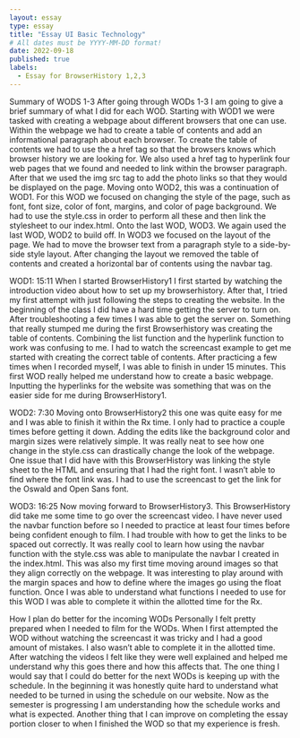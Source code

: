 ```yaml
---
layout: essay
type: essay
title: "Essay UI Basic Technology"
# All dates must be YYYY-MM-DD format!
date: 2022-09-18
published: true
labels:
  - Essay for BrowserHistory 1,2,3
---
```


Summary of WODS 1-3
After going through WODs 1-3 I am going to give a brief summary of what I did for each WOD. Starting with WOD1 we were tasked with creating a webpage about different browsers that one can use. Within the webpage we had to create a table of contents and add an informational paragraph about each browser. To create the table of contents we had to use the a href tag so that the browsers knows which browser history we are looking for. We also used a href tag to hyperlink four web pages that we found and needed to link within the browser paragraph. After that we used the img src tag to add the photo links so that they would be displayed on the page. Moving onto WOD2, this was a continuation of WOD1. For this WOD we focused on changing the style of the page, such as font, font size, color of font, margins, and color of page background. We had to use the style.css in order to perform all these and then link the stylesheet to our index.html. Onto the last WOD, WOD3. We again used the last WOD, WOD2 to build off. In WOD3 we focused on the layout of the page. We had to move the browser text from a paragraph style to a side-by-side style layout. After changing the layout we removed the table of contents and created a horizontal bar of contents using the navbar tag. 
 
WOD1: 15:11 
When I started BrowserHistory1 I first started by watching the introduction video about how to set up my browserhistory. After that, I tried my first attempt with just following the steps to creating the website. In the beginning of the class I did have a hard time getting the server to turn on. After troubleshooting a few times I was able to get the server on. Something that really stumped me during the first Browserhistory was creating the table of contents. Combining the list function and the hyperlink function to work was confusing to me. I had to watch the screencast example to get me started with creating the correct table of contents. After practicing a few times when I recorded myself, I was able to finish in under 15 minutes. This first WOD really helped me understand how to create a basic webpage. Inputting the hyperlinks for the website was something that was on the easier side for me during BrowserHistory1. 

WOD2: 7:30 
Moving onto BrowserHistory2 this one was quite easy for me and I was able to finish it within the Rx time. I only had to practice a couple times before getting it down. Adding the edits like the background color and margin sizes were relatively simple. It was really neat to see how one change in the style.css can drastically change the look of the webpage. One issue that I did have with this BrowserHistory was linking the style sheet to the HTML and ensuring that I had the right font. I wasn’t able to find where the font link was. I had to use the screencast to get the link for the Oswald and Open Sans font. 

WOD3: 16:25 
Now moving forward to BrowserHistory3. This BrowserHistory did take me some time to go over the screencast video. I have never used the navbar function before so I needed to practice at least four times before being confident enough to film. I had trouble with how to get the links to be spaced out correctly. It was really cool to learn how using the navbar function with the style.css was able to manipulate the navbar I created in the index.html. This was also my first time moving around images so that they align correctly on the webpage. It was interesting to play around with the margin spaces and how to define where the images go using the float function. Once I was able to understand what functions I needed to use for this WOD I was able to complete it within the allotted time for the Rx. 

How I plan do better for the incoming WODs
Personally I felt pretty prepared when I needed to film for the WODs. When I first attempted the WOD without watching the screencast it was tricky and I had a good amount of mistakes. I also wasn’t able to complete it in the allotted time. After watching the videos I felt like they were well explained and helped me understand why this goes there and how this affects that. The one thing I would say that I could do better for the next WODs is keeping up with the schedule. In the beginning it was honestly quite hard to understand what needed to be turned in using the schedule on our website. Now as the semester is progressing I am understanding how the schedule works and what is expected. Another thing that I can improve on completing the essay portion closer to when I finished the WOD so that my experience is fresh. 
